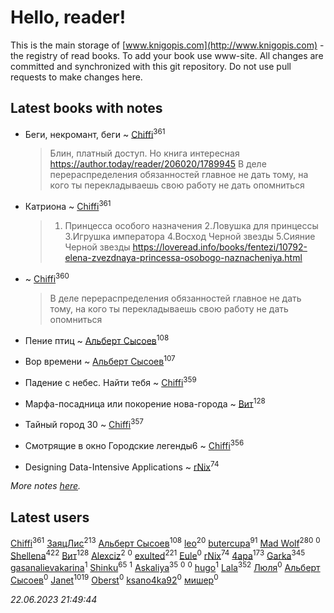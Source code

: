# Hello, reader!
This is the main storage of [www.knigopis.com](http://www.knigopis.com) - the registry of read books.
To add your book use www-site. All changes are committed and synchronized with this git repository.
Do not use pull requests to make changes here.


## Latest books with notes
* Беги, некромант, беги ~ [Chiffi](users/105/105831994080785626680-google)<sup>361</sup>
    > Блин, платный доступ. Но книга интересная https://author.today/reader/206020/1789945
    > В деле перераспределения обязанностей главное не дать тому, на кого ты перекладываешь свою работу не дать опомниться

* Катриона ~ [Chiffi](users/105/105831994080785626680-google)<sup>361</sup>
    > 1. Принцесса особого назначения
    > 2.Ловушка для принцессы
    > 3.Игрушка императора
    > 4.Восход Черной звезды
    > 5.Сияние Черной звезды
    > https://loveread.info/books/fentezi/10792-elena-zvezdnaya-princessa-osobogo-naznacheniya.html

*  ~ [Chiffi](users/105/105831994080785626680-google)<sup>360</sup>
    > В деле перераспределения обязанностей главное не дать тому, на кого ты перекладываешь свою работу не дать опомниться

* Пение птиц ~ [Альберт Сысоев](users/474/47446642-vkontakte)<sup>108</sup>

* Вор времени ~ [Альберт Сысоев](users/474/47446642-vkontakte)<sup>107</sup>

* Падение с небес. Найти тебя ~ [Chiffi](users/105/105831994080785626680-google)<sup>359</sup>

* Марфа-посадница или покорение нова-города ~ [Вит](users/300/300273923-vkontakte)<sup>128</sup>

* Тайный город 30 ~ [Chiffi](users/105/105831994080785626680-google)<sup>357</sup>

* Смотрящие в окно Городские легенды6 ~ [Chiffi](users/105/105831994080785626680-google)<sup>356</sup>

* Designing Data-Intensive Applications ~ [rNix](users/227/22742452-yandex)<sup>74</sup>


_More notes [here](latest_books_with_notes.md)._


## Latest users
[Chiffi](users/105/105831994080785626680-google)<sup>361</sup> 
[ЗаяцЛис](users/112/112388384595246311466-google)<sup>213</sup> 
[Альберт Сысоев](users/474/47446642-vkontakte)<sup>108</sup> 
[leo](users/106/106915386474260202605-google)<sup>20</sup> 
[butercupa](users/193/193697993-vkontakte)<sup>91</sup> 
[Mad Wolf](users/947/94738840-vkontakte)<sup>280</sup> 
[](users/113/113891504788165801147-google)<sup>0</sup> 
[Shellena](users/134/13413591548892934957-mailru)<sup>422</sup> 
[Вит](users/300/300273923-vkontakte)<sup>128</sup> 
[Alexciz](users/104/104402554069177138887-google)<sup>2</sup> 
[](users/106/106998138906207539605-google)<sup>0</sup> 
[exulted](users/100/100599204551896265722-google)<sup>221</sup> 
[Eule](users/111/111792174175954051826-google)<sup>0</sup> 
[rNix](users/227/22742452-yandex)<sup>74</sup> 
[4apa](users/117/117392596378069249667-google)<sup>173</sup> 
[Garka](users/115/115753719718250012620-google)<sup>345</sup> 
[gasanalievakarina](users/563/563255998-yandex)<sup>1</sup> 
[Shinku](users/109/109176126475581739292-google)<sup>65</sup> 
[](users/111/111615427149312226167-google)<sup>1</sup> 
[Askaliya](users/326/326783541-vkontakte)<sup>35</sup> 
[](users/338/3387454224572547166-mailru)<sup>0</sup> 
[](users/103/103270351651629158252-google)<sup>0</sup> 
[hugo](users/105/105063533945004840111-google)<sup>1</sup> 
[Lala](users/761/76187635-vkontakte)<sup>352</sup> 
[Люля](users/107/107102414660569698047-google)<sup>0</sup> 
[Альберт Сысоев](users/654/65468521419-odnoklassniki)<sup>0</sup> 
[Janet](users/108/108113656204404967440-google)<sup>1019</sup> 
[Oberst](users/243/24342718-vkontakte)<sup>0</sup> 
[ksano4ka92](users/733/73327956-vkontakte)<sup>0</sup> 
[мишер](users/110/110444757671606245841-google)<sup>0</sup> 


_22.06.2023 21:49:44_
